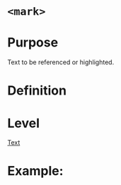 # ```<mark>```

# Purpose

Text to be referenced or highlighted.

# Definition

# Level
[Text](../level/text.md)

# Example: